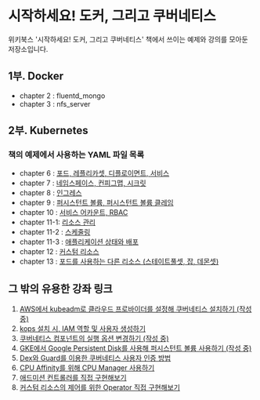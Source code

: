 # 시작하세요! 도커, 그리고 쿠버네티스

위키북스 '시작하세요! 도커, 그리고 쿠버네티스' 책에서 쓰이는 예제와 강의를 모아둔 저장소입니다.

## 1부. Docker

- chapter 2 : fluentd_mongo
- chapter 3 : nfs_server

## 2부. Kubernetes

### 책의 예제에서 사용하는 YAML 파일 목록

- chapter 6 : [포드, 레플리카셋, 디플로이면트, 서비스](https://github.com/alicek106/start-docker-kubernetes/tree/master/chapter6)
- chapter 7 : [네임스페이스, 컨피그맵, 시크릿](https://github.com/alicek106/start-docker-kubernetes/tree/master/chapter7)
- chapter 8 : [인그레스](https://github.com/alicek106/start-docker-kubernetes/tree/master/chapter8)
- chapter 9 : [퍼시스턴트 볼륨, 퍼시스턴트 볼륨 클레임](https://github.com/alicek106/start-docker-kubernetes/tree/master/chapter9)
- chapter 10 : [서비스 어카운트, RBAC](https://github.com/alicek106/start-docker-kubernetes/tree/master/chapter10)
- chapter 11-1: [리소스 관리](https://github.com/alicek106/start-docker-kubernetes/tree/master/chapter11-1)
- chapter 11-2 : [스케줄링](https://github.com/alicek106/start-docker-kubernetes/tree/master/chapter11-2)
- chapter 11-3 : [애플리케이션 상태와 배포](https://github.com/alicek106/start-docker-kubernetes/tree/master/chapter11-3)
- chapter 12 : [커스텀 리소스](https://github.com/alicek106/start-docker-kubernetes/tree/master/chapter12)
- chapter 13 : [포드를 사용하는 다른 리소스 (스테이트풀셋, 잡, 데몬셋)](https://github.com/alicek106/start-docker-kubernetes/tree/master/chapter13)

## 그 밖의 유용한 강좌 링크

1. [AWS에서 kubeadm로 클라우드 프로바이더를 설정해 쿠버네티스 설치하기 (작성 중)](https://blog.naver.com/alice_k106)
2. [kops 설치 시, IAM 역할 및 사용자 생성하기](https://blog.naver.com/alice_k106/221342005691)
3. [쿠버네티스 컴포넌트의 실행 옵션 변경하기 (작성 중)](https://blog.naver.com/alice_k106)
4. [GKE에서 Google Persistent Disk를 사용해 퍼시스턴트 볼륨 사용하기 (작성 중)](https://blog.naver.com/alice_k106)
5. [Dex와 Guard를 이용한 쿠버네티스 사용자 인증 방법](https://blog.naver.com/alice_k106/221598325656)
6. [CPU Affinity를 위해 CPU Manager 사용하기](https://blog.naver.com/alice_k106/221633530545)
7. [애드미션 컨트롤러를 직접 구현해보기](https://blog.naver.com/alice_k106/221546328906)
8. [커스텀 리소스의 제어를 위한 Operator 직접 구현해보기](https://blog.naver.com/alice_k106/221586279079)

